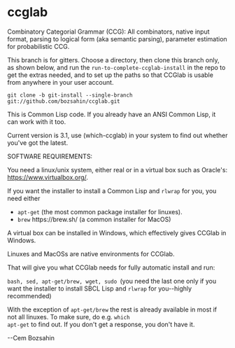 # ccglab
Combinatory Categorial Grammar (CCG): All combinators, native input format, parsing to logical form (aka semantic parsing), parameter estimation for probabilistic CCG.

This branch is for gitters. Choose a directory, then clone this branch only, as shown below, and run the <code>run-to-complete-ccglab-install</code> in the repo to get the extras needed, and to set up the paths so that CCGlab is usable from anywhere in your user account.

<code>git clone -b git-install --single-branch git://github.com/bozsahin/ccglab.git</code>

This is Common Lisp code. If you already have an ANSI Common Lisp, it can work with it too.

Current version is 3.1, use (which-ccglab) in your system to find out whether you've got the latest.

SOFTWARE REQUIREMENTS:

You need a linux/unix system, either real or in a virtual box such as Oracle's: https://www.virtualbox.org/.

If you want the installer to install a Common Lisp and <code>rlwrap</code> for you, you need either
<ul>
<li> <code>apt-get</code> (the most common package installer for linuxes).
<li> <code>brew</code> https://brew.sh/ (a common installer for MacOS)
</ul>

A virtual box can be installed in Windows, which effectively gives CCGlab in Windows.

Linuxes and MacOSs are native environments for CCGlab.

That will give you what CCGlab needs for fully automatic install and run:

<code>bash, sed, apt-get/brew, wget, sudo </code>(you need the last one only if you want the installer to install SBCL Lisp and <code>rlwrap</code> for you--highly recommended)

With the exception of <code>apt-get/brew</code> the rest is already available in most if not all linuxes. 
To make sure, do e.g. <code>which apt-get</code> to find out. If you don't get a response, you don't have it.

--Cem Bozsahin
